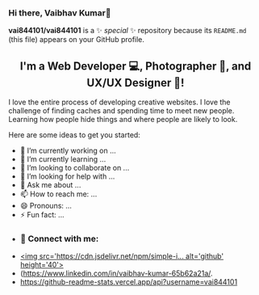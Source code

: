 ### Hi there, Vaibhav Kumar👋
**vai844101/vai844101** is a ✨ _special_ ✨ repository because its `README.md` (this file) appears on your GitHub profile.

<h2 align="center">
I'm a Web Developer 💻, Photographer 📸, and UX/UX Designer 🎨!
</h2> 

I love the entire process of developing creative websites. I love the challenge of finding caches and spending time to meet new people. Learning how people hide things and where people are likely to look.

Here are some ideas to get you started:

- 🔭 I’m currently working on ...
- 🌱 I’m currently learning ...
- 👯 I’m looking to collaborate on ...
- 🤔 I’m looking for help with ...
- 💬 Ask me about ...
- 📫 How to reach me: ...
- 😄 Pronouns: ...
- ⚡ Fun fact: ...
- ### 🤝 Connect with me:
- [<img src='https://cdn.jsdelivr.net/npm/simple-i... alt='github' height='40'>](https://github.com/vai844101) 
- (https://www.linkedin.com/in/vaibhav-kumar-65b62a21a/.
- https://github-readme-stats.vercel.app/api?username=vai844101
  


